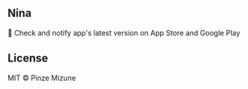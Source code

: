 Nina
----

:eyes: Check and notify app's latest version on App Store and Google Play



## License
MIT &copy; Pinze Mizune
